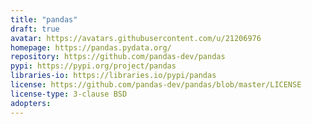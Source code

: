 ```yaml
---
title: "pandas"
draft: true
avatar: https://avatars.githubusercontent.com/u/21206976
homepage: https://pandas.pydata.org/
repository: https://github.com/pandas-dev/pandas
pypi: https://pypi.org/project/pandas
libraries-io: https://libraries.io/pypi/pandas
license: https://github.com/pandas-dev/pandas/blob/master/LICENSE
license-type: 3-clause BSD
adopters:
---
```

